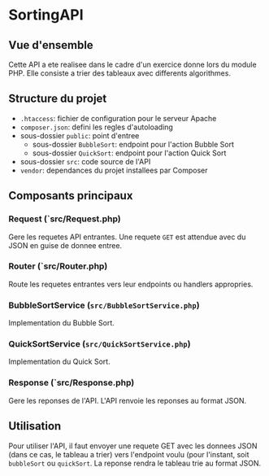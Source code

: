 # SortingAPI 
## Vue d'ensemble
Cette API a ete realisee dans le cadre d'un exercice donne lors du module PHP.
Elle consiste a trier des tableaux avec differents algorithmes.

## Structure du projet
- `.htaccess`: fichier de configuration pour le serveur Apache
- `composer.json`: defini les regles d'autoloading
- sous-dossier `public`: point d'entree
  - sous-dossier `BubbleSort`: endpoint pour l'action Bubble Sort
  - sous-dossier `QuickSort`: endpoint pour l'action Quick Sort
- sous-dossier `src`: code source de l'API
- `vendor`: dependances du projet installees par Composer

## Composants principaux
### Request (`src/Request.php)
Gere les requetes API entrantes. Une requete `GET` est attendue avec du JSON en guise de donnee entree.

### Router (`src/Router.php)
Route les requetes entrantes vers leur endpoints ou handlers appropries.

### BubbleSortService (`src/BubbleSortService.php`)
Implementation du Bubble Sort.

### QuickSortService (`src/QuickSortService.php`)
Implementation du Quick Sort.

### Response (`src/Response.php)
Gere les reponses de l'API. L'API renvoie les reponses au format JSON.

## Utilisation
Pour utiliser l'API, il faut envoyer une requete GET avec les donnees JSON (dans ce cas, le tableau a trier) vers l'endpoint voulu (pour l'instant, soit `bubbleSort` ou `quickSort`. La reponse rendra le tableau trie au format JSON.
